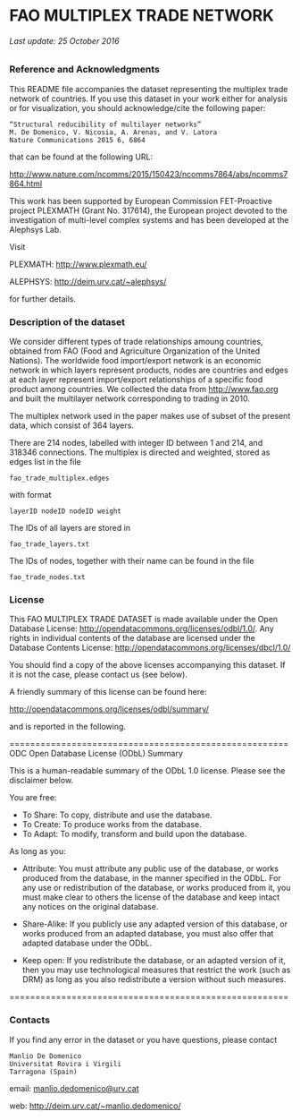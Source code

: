 

# FAO MULTIPLEX TRADE NETWORK

###### Last update: 25 October 2016

### Reference and Acknowledgments

This README file accompanies the dataset representing the multiplex trade network of countries.
If you use this dataset in your work either for analysis or for visualization, you should acknowledge/cite the following paper:
	
	“Structural reducibility of multilayer networks”
	M. De Domenico, V. Nicosia, A. Arenas, and V. Latora
	Nature Communications 2015 6, 6864


that can be found at the following URL:

<http://www.nature.com/ncomms/2015/150423/ncomms7864/abs/ncomms7864.html>

This work has been supported by European Commission FET-Proactive project PLEXMATH (Grant No. 317614), the European project devoted to the investigation of multi-level complex systems and has been developed at the Alephsys Lab. 

Visit

PLEXMATH: <http://www.plexmath.eu/>

ALEPHSYS: <http://deim.urv.cat/~alephsys/>

for further details.



### Description of the dataset

We consider different types of trade relationships amoung countries, obtained from FAO (Food and Agriculture Organization of the United Nations). The worldwide food import/export network is an economic network in which layers represent products, nodes are countries and edges at each layer represent import/export relationships of a specific food product among countries. We collected the data from <http://www.fao.org> and built the multilayer network corresponding to trading in 2010. 

The multiplex network used in the paper makes use of subset of the present data, which consist of 364 layers.
 
There are 214 nodes, labelled with integer ID between 1 and 214, and 318346 connections.
The multiplex is directed and weighted, stored as edges list in the file
    
    fao_trade_multiplex.edges

with format

    layerID nodeID nodeID weight

The IDs of all layers are stored in 

    fao_trade_layers.txt

The IDs of nodes, together with their name can be found in the file

    fao_trade_nodes.txt



### License

This FAO MULTIPLEX TRADE DATASET is made available under the Open Database License: <http://opendatacommons.org/licenses/odbl/1.0/>. Any rights in individual contents of the database are licensed under the Database Contents License: <http://opendatacommons.org/licenses/dbcl/1.0/>

You should find a copy of the above licenses accompanying this dataset. If it is not the case, please contact us (see below).

A friendly summary of this license can be found here:

<http://opendatacommons.org/licenses/odbl/summary/>

and is reported in the following.

======================================================
ODC Open Database License (ODbL) Summary

This is a human-readable summary of the ODbL 1.0 license. Please see the disclaimer below.

You are free:

*    To Share: To copy, distribute and use the database.
*    To Create: To produce works from the database.
*    To Adapt: To modify, transform and build upon the database.

As long as you:
    
*	Attribute: You must attribute any public use of the database, or works produced from the database, in the manner specified in the ODbL. For any use or redistribution of the database, or works produced from it, you must make clear to others the license of the database and keep intact any notices on the original database.
    
*	Share-Alike: If you publicly use any adapted version of this database, or works produced from an adapted database, you must also offer that adapted database under the ODbL.
    
*	Keep open: If you redistribute the database, or an adapted version of it, then you may use technological measures that restrict the work (such as DRM) as long as you also redistribute a version without such measures.

======================================================


### Contacts

If you find any error in the dataset or you have questions, please contact

	Manlio De Domenico
	Universitat Rovira i Virgili 
	Tarragona (Spain)

email: <manlio.dedomenico@urv.cat>web: <http://deim.urv.cat/~manlio.dedomenico/>